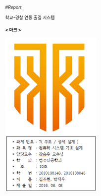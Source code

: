 #*Report*

학교-경찰 연동 출결 시스템


####  < 마크 >
![마크](https://github.com/parkjaewoo/CSD10/blob/master/%EB%A7%88%ED%81%AC.PNG?raw=true)
